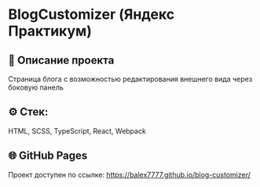 # BlogCustomizer (Яндекс Практикум)

## 📄 Описание проекта

Страница блога с возможностью редактирования внешнего вида через боковую панель

## :gear: Стек:

HTML, SCSS, TypeScript, React, Webpack

## 🌐 **GitHub Pages**

Проект доступен по ссылке:
https://balex7777.github.io/blog-customizer/

